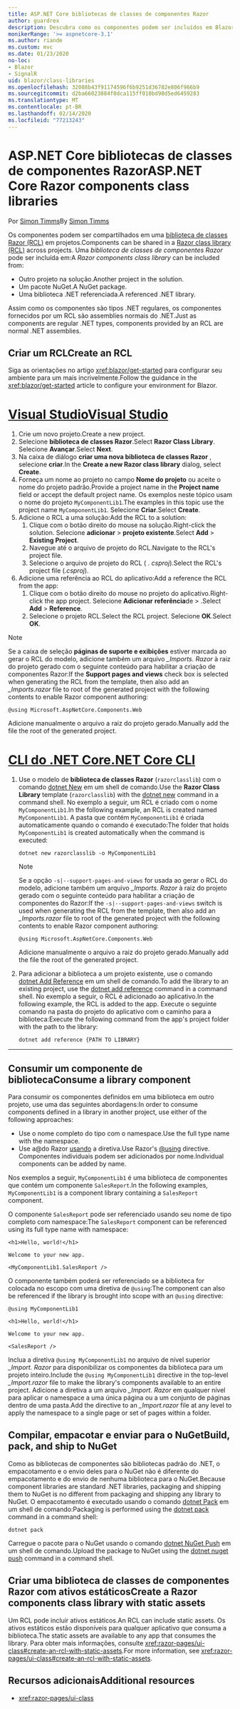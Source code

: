 ```yaml
---
title: ASP.NET Core bibliotecas de classes de componentes Razor
author: guardrex
description: Descubra como os componentes podem ser incluídos em Blazor aplicativos de uma biblioteca de componentes externos.
monikerRange: '>= aspnetcore-3.1'
ms.author: riande
ms.custom: mvc
ms.date: 01/23/2020
no-loc:
- Blazor
- SignalR
uid: blazor/class-libraries
ms.openlocfilehash: 32088b43f91174596f6b9251d36782e806f966b9
ms.sourcegitcommit: d2ba66023884f0dca115ff010bd98d5ed6459283
ms.translationtype: MT
ms.contentlocale: pt-BR
ms.lasthandoff: 02/14/2020
ms.locfileid: "77213243"
---
```

# <a name="aspnet-core-razor-components-class-libraries"></a><span data-ttu-id="b0978-103">ASP.NET Core bibliotecas de classes de componentes Razor</span><span class="sxs-lookup"><span data-stu-id="b0978-103">ASP.NET Core Razor components class libraries</span></span>

<span data-ttu-id="b0978-104">Por [Simon Timms](https://github.com/stimms)</span><span class="sxs-lookup"><span data-stu-id="b0978-104">By [Simon Timms](https://github.com/stimms)</span></span>

<span data-ttu-id="b0978-105">Os componentes podem ser compartilhados em uma [biblioteca de classes Razor (RCL)](xref:razor-pages/ui-class) em projetos.</span><span class="sxs-lookup"><span data-stu-id="b0978-105">Components can be shared in a [Razor class library (RCL)](xref:razor-pages/ui-class) across projects.</span></span> <span data-ttu-id="b0978-106">Uma *biblioteca de classes de componentes Razor* pode ser incluída em:</span><span class="sxs-lookup"><span data-stu-id="b0978-106">A *Razor components class library* can be included from:</span></span>

* <span data-ttu-id="b0978-107">Outro projeto na solução.</span><span class="sxs-lookup"><span data-stu-id="b0978-107">Another project in the solution.</span></span>
* <span data-ttu-id="b0978-108">Um pacote NuGet.</span><span class="sxs-lookup"><span data-stu-id="b0978-108">A NuGet package.</span></span>
* <span data-ttu-id="b0978-109">Uma biblioteca .NET referenciada.</span><span class="sxs-lookup"><span data-stu-id="b0978-109">A referenced .NET library.</span></span>

<span data-ttu-id="b0978-110">Assim como os componentes são tipos .NET regulares, os componentes fornecidos por um RCL são assemblies normais do .NET.</span><span class="sxs-lookup"><span data-stu-id="b0978-110">Just as components are regular .NET types, components provided by an RCL are normal .NET assemblies.</span></span>

## <a name="create-an-rcl"></a><span data-ttu-id="b0978-111">Criar um RCL</span><span class="sxs-lookup"><span data-stu-id="b0978-111">Create an RCL</span></span>

<span data-ttu-id="b0978-112">Siga as orientações no artigo <xref:blazor/get-started> para configurar seu ambiente para um mais incrivelmente.</span><span class="sxs-lookup"><span data-stu-id="b0978-112">Follow the guidance in the <xref:blazor/get-started> article to configure your environment for Blazor.</span></span>

# <a name="visual-studiotabvisual-studio"></a>[<span data-ttu-id="b0978-113">Visual Studio</span><span class="sxs-lookup"><span data-stu-id="b0978-113">Visual Studio</span></span>](#tab/visual-studio)

1. <span data-ttu-id="b0978-114">Crie um novo projeto.</span><span class="sxs-lookup"><span data-stu-id="b0978-114">Create a new project.</span></span>
1. <span data-ttu-id="b0978-115">Selecione **biblioteca de classes Razor**.</span><span class="sxs-lookup"><span data-stu-id="b0978-115">Select **Razor Class Library**.</span></span> <span data-ttu-id="b0978-116">Selecione **Avançar**.</span><span class="sxs-lookup"><span data-stu-id="b0978-116">Select **Next**.</span></span>
1. <span data-ttu-id="b0978-117">Na caixa de diálogo **criar uma nova biblioteca de classes Razor** , selecione **criar**.</span><span class="sxs-lookup"><span data-stu-id="b0978-117">In the **Create a new Razor class library** dialog, select **Create**.</span></span>
1. <span data-ttu-id="b0978-118">Forneça um nome ao projeto no campo **Nome do projeto** ou aceite o nome do projeto padrão.</span><span class="sxs-lookup"><span data-stu-id="b0978-118">Provide a project name in the **Project name** field or accept the default project name.</span></span> <span data-ttu-id="b0978-119">Os exemplos neste tópico usam o nome do projeto `MyComponentLib1`.</span><span class="sxs-lookup"><span data-stu-id="b0978-119">The examples in this topic use the project name `MyComponentLib1`.</span></span> <span data-ttu-id="b0978-120">Selecione **Criar**.</span><span class="sxs-lookup"><span data-stu-id="b0978-120">Select **Create**.</span></span>
1. <span data-ttu-id="b0978-121">Adicione o RCL a uma solução:</span><span class="sxs-lookup"><span data-stu-id="b0978-121">Add the RCL to a solution:</span></span>
   1. <span data-ttu-id="b0978-122">Clique com o botão direito do mouse na solução.</span><span class="sxs-lookup"><span data-stu-id="b0978-122">Right-click the solution.</span></span> <span data-ttu-id="b0978-123">Selecione **adicionar** > **projeto existente**.</span><span class="sxs-lookup"><span data-stu-id="b0978-123">Select **Add** > **Existing Project**.</span></span>
   1. <span data-ttu-id="b0978-124">Navegue até o arquivo de projeto do RCL.</span><span class="sxs-lookup"><span data-stu-id="b0978-124">Navigate to the RCL's project file.</span></span>
   1. <span data-ttu-id="b0978-125">Selecione o arquivo de projeto do RCL ( *. csproj*).</span><span class="sxs-lookup"><span data-stu-id="b0978-125">Select the RCL's project file (*.csproj*).</span></span>
1. <span data-ttu-id="b0978-126">Adicione uma referência ao RCL do aplicativo:</span><span class="sxs-lookup"><span data-stu-id="b0978-126">Add a reference the RCL from the app:</span></span>
   1. <span data-ttu-id="b0978-127">Clique com o botão direito do mouse no projeto do aplicativo.</span><span class="sxs-lookup"><span data-stu-id="b0978-127">Right-click the app project.</span></span> <span data-ttu-id="b0978-128">Selecione **Adicionar** **referência**de > .</span><span class="sxs-lookup"><span data-stu-id="b0978-128">Select **Add** > **Reference**.</span></span>
   1. <span data-ttu-id="b0978-129">Selecione o projeto RCL.</span><span class="sxs-lookup"><span data-stu-id="b0978-129">Select the RCL project.</span></span> <span data-ttu-id="b0978-130">Selecione **OK**.</span><span class="sxs-lookup"><span data-stu-id="b0978-130">Select **OK**.</span></span>

> [!NOTE]
> <span data-ttu-id="b0978-131">Se a caixa de seleção **páginas de suporte e exibições** estiver marcada ao gerar o RCL do modelo, adicione também um arquivo *_Imports. Razor* à raiz do projeto gerado com o seguinte conteúdo para habilitar a criação de componentes Razor:</span><span class="sxs-lookup"><span data-stu-id="b0978-131">If the **Support pages and views** check box is selected when generating the RCL from the template, then also add an *_Imports.razor* file to root of the generated project with the following contents to enable Razor component authoring:</span></span>
>
> ```razor
> @using Microsoft.AspNetCore.Components.Web
> ```
>
> <span data-ttu-id="b0978-132">Adicione manualmente o arquivo a raiz do projeto gerado.</span><span class="sxs-lookup"><span data-stu-id="b0978-132">Manually add the file the root of the generated project.</span></span>

# <a name="net-core-clitabnetcore-cli"></a>[<span data-ttu-id="b0978-133">CLI do .NET Core</span><span class="sxs-lookup"><span data-stu-id="b0978-133">.NET Core CLI</span></span>](#tab/netcore-cli)

1. <span data-ttu-id="b0978-134">Use o modelo de **biblioteca de classes Razor** (`razorclasslib`) com o comando [dotnet New](/dotnet/core/tools/dotnet-new) em um shell de comando.</span><span class="sxs-lookup"><span data-stu-id="b0978-134">Use the **Razor Class Library** template (`razorclasslib`) with the [dotnet new](/dotnet/core/tools/dotnet-new) command in a command shell.</span></span> <span data-ttu-id="b0978-135">No exemplo a seguir, um RCL é criado com o nome `MyComponentLib1`.</span><span class="sxs-lookup"><span data-stu-id="b0978-135">In the following example, an RCL is created named `MyComponentLib1`.</span></span> <span data-ttu-id="b0978-136">A pasta que contém `MyComponentLib1` é criada automaticamente quando o comando é executado:</span><span class="sxs-lookup"><span data-stu-id="b0978-136">The folder that holds `MyComponentLib1` is created automatically when the command is executed:</span></span>

   ```dotnetcli
   dotnet new razorclasslib -o MyComponentLib1
   ```

   > [!NOTE]
   > <span data-ttu-id="b0978-137">Se a opção `-s|--support-pages-and-views` for usada ao gerar o RCL do modelo, adicione também um arquivo *_Imports. Razor* à raiz do projeto gerado com o seguinte conteúdo para habilitar a criação de componentes do Razor:</span><span class="sxs-lookup"><span data-stu-id="b0978-137">If the `-s|--support-pages-and-views` switch is used when generating the RCL from the template, then also add an *_Imports.razor* file to root of the generated project with the following contents to enable Razor component authoring:</span></span>
   >
   > ```razor
   > @using Microsoft.AspNetCore.Components.Web
   > ```
   >
   > <span data-ttu-id="b0978-138">Adicione manualmente o arquivo a raiz do projeto gerado.</span><span class="sxs-lookup"><span data-stu-id="b0978-138">Manually add the file the root of the generated project.</span></span>

1. <span data-ttu-id="b0978-139">Para adicionar a biblioteca a um projeto existente, use o comando [dotnet Add Reference](/dotnet/core/tools/dotnet-add-reference) em um shell de comando.</span><span class="sxs-lookup"><span data-stu-id="b0978-139">To add the library to an existing project, use the [dotnet add reference](/dotnet/core/tools/dotnet-add-reference) command in a command shell.</span></span> <span data-ttu-id="b0978-140">No exemplo a seguir, o RCL é adicionado ao aplicativo.</span><span class="sxs-lookup"><span data-stu-id="b0978-140">In the following example, the RCL is added to the app.</span></span> <span data-ttu-id="b0978-141">Execute o seguinte comando na pasta do projeto do aplicativo com o caminho para a biblioteca:</span><span class="sxs-lookup"><span data-stu-id="b0978-141">Execute the following command from the app's project folder with the path to the library:</span></span>

   ```dotnetcli
   dotnet add reference {PATH TO LIBRARY}
   ```

---

## <a name="consume-a-library-component"></a><span data-ttu-id="b0978-142">Consumir um componente de biblioteca</span><span class="sxs-lookup"><span data-stu-id="b0978-142">Consume a library component</span></span>

<span data-ttu-id="b0978-143">Para consumir os componentes definidos em uma biblioteca em outro projeto, use uma das seguintes abordagens:</span><span class="sxs-lookup"><span data-stu-id="b0978-143">In order to consume components defined in a library in another project, use either of the following approaches:</span></span>

* <span data-ttu-id="b0978-144">Use o nome completo do tipo com o namespace.</span><span class="sxs-lookup"><span data-stu-id="b0978-144">Use the full type name with the namespace.</span></span>
* <span data-ttu-id="b0978-145">Use a\@do Razor [usando](xref:mvc/views/razor#using) a diretiva.</span><span class="sxs-lookup"><span data-stu-id="b0978-145">Use Razor's [\@using](xref:mvc/views/razor#using) directive.</span></span> <span data-ttu-id="b0978-146">Componentes individuais podem ser adicionados por nome.</span><span class="sxs-lookup"><span data-stu-id="b0978-146">Individual components can be added by name.</span></span>

<span data-ttu-id="b0978-147">Nos exemplos a seguir, `MyComponentLib1` é uma biblioteca de componentes que contém um componente `SalesReport`.</span><span class="sxs-lookup"><span data-stu-id="b0978-147">In the following examples, `MyComponentLib1` is a component library containing a `SalesReport` component.</span></span>

<span data-ttu-id="b0978-148">O componente `SalesReport` pode ser referenciado usando seu nome de tipo completo com namespace:</span><span class="sxs-lookup"><span data-stu-id="b0978-148">The `SalesReport` component can be referenced using its full type name with namespace:</span></span>

```razor
<h1>Hello, world!</h1>

Welcome to your new app.

<MyComponentLib1.SalesReport />
```

<span data-ttu-id="b0978-149">O componente também poderá ser referenciado se a biblioteca for colocada no escopo com uma diretiva de `@using`:</span><span class="sxs-lookup"><span data-stu-id="b0978-149">The component can also be referenced if the library is brought into scope with an `@using` directive:</span></span>

```razor
@using MyComponentLib1

<h1>Hello, world!</h1>

Welcome to your new app.

<SalesReport />
```

<span data-ttu-id="b0978-150">Inclua a diretiva `@using MyComponentLib1` no arquivo de nível superior *_Import. Razor* para disponibilizar os componentes da biblioteca para um projeto inteiro.</span><span class="sxs-lookup"><span data-stu-id="b0978-150">Include the `@using MyComponentLib1` directive in the top-level *_Import.razor* file to make the library's components available to an entire project.</span></span> <span data-ttu-id="b0978-151">Adicione a diretiva a um arquivo *_Import. Razor* em qualquer nível para aplicar o namespace a uma única página ou a um conjunto de páginas dentro de uma pasta.</span><span class="sxs-lookup"><span data-stu-id="b0978-151">Add the directive to an *_Import.razor* file at any level to apply the namespace to a single page or set of pages within a folder.</span></span>

## <a name="build-pack-and-ship-to-nuget"></a><span data-ttu-id="b0978-152">Compilar, empacotar e enviar para o NuGet</span><span class="sxs-lookup"><span data-stu-id="b0978-152">Build, pack, and ship to NuGet</span></span>

<span data-ttu-id="b0978-153">Como as bibliotecas de componentes são bibliotecas padrão do .NET, o empacotamento e o envio deles para o NuGet não é diferente do empacotamento e do envio de nenhuma biblioteca para o NuGet.</span><span class="sxs-lookup"><span data-stu-id="b0978-153">Because component libraries are standard .NET libraries, packaging and shipping them to NuGet is no different from packaging and shipping any library to NuGet.</span></span> <span data-ttu-id="b0978-154">O empacotamento é executado usando o comando [dotnet Pack](/dotnet/core/tools/dotnet-pack) em um shell de comando:</span><span class="sxs-lookup"><span data-stu-id="b0978-154">Packaging is performed using the [dotnet pack](/dotnet/core/tools/dotnet-pack) command in a command shell:</span></span>

```dotnetcli
dotnet pack
```

<span data-ttu-id="b0978-155">Carregue o pacote para o NuGet usando o comando [dotnet NuGet Push](/dotnet/core/tools/dotnet-nuget-push) em um shell de comando.</span><span class="sxs-lookup"><span data-stu-id="b0978-155">Upload the package to NuGet using the [dotnet nuget push](/dotnet/core/tools/dotnet-nuget-push) command in a command shell.</span></span>

## <a name="create-a-razor-components-class-library-with-static-assets"></a><span data-ttu-id="b0978-156">Criar uma biblioteca de classes de componentes Razor com ativos estáticos</span><span class="sxs-lookup"><span data-stu-id="b0978-156">Create a Razor components class library with static assets</span></span>

<span data-ttu-id="b0978-157">Um RCL pode incluir ativos estáticos.</span><span class="sxs-lookup"><span data-stu-id="b0978-157">An RCL can include static assets.</span></span> <span data-ttu-id="b0978-158">Os ativos estáticos estão disponíveis para qualquer aplicativo que consuma a biblioteca.</span><span class="sxs-lookup"><span data-stu-id="b0978-158">The static assets are available to any app that consumes the library.</span></span> <span data-ttu-id="b0978-159">Para obter mais informações, consulte <xref:razor-pages/ui-class#create-an-rcl-with-static-assets>.</span><span class="sxs-lookup"><span data-stu-id="b0978-159">For more information, see <xref:razor-pages/ui-class#create-an-rcl-with-static-assets>.</span></span>

## <a name="additional-resources"></a><span data-ttu-id="b0978-160">Recursos adicionais</span><span class="sxs-lookup"><span data-stu-id="b0978-160">Additional resources</span></span>

* <xref:razor-pages/ui-class>
